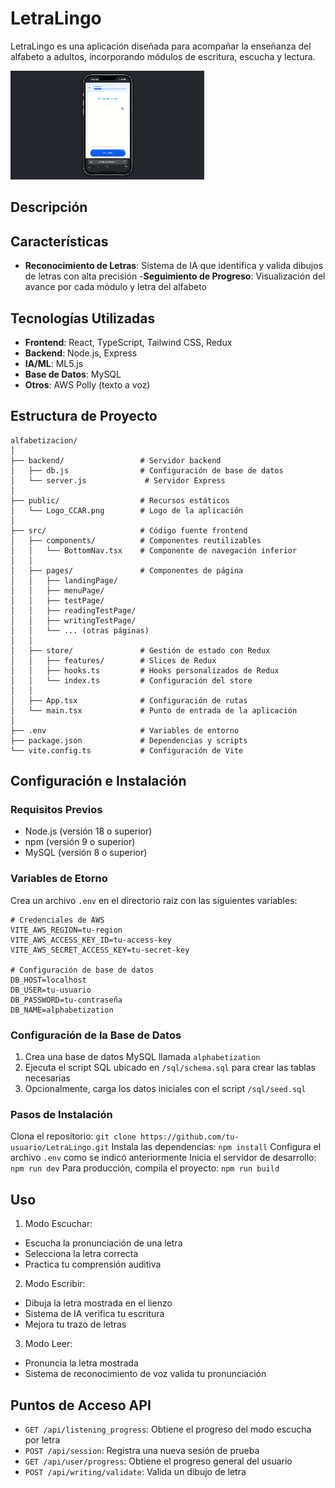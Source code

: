 # LetraLingo

LetraLingo es una aplicación diseñada para acompañar la enseñanza del alfabeto a adultos, incorporando módulos de escritura, escucha y lectura.

![Demo GIF](public/readme_gif.gif)

## Descripción

## Características

- **Reconocimiento de Letras**: Sistema de IA que identifica y valida dibujos de letras con alta precisión -**Seguimiento de Progreso**: Visualización del avance por cada módulo y letra del alfabeto

## Tecnologías Utilizadas

- **Frontend**: React, TypeScript, Tailwind CSS, Redux
- **Backend**: Node.js, Express
- **IA/ML**: ML5.js
- **Base de Datos**: MySQL
- **Otros**: AWS Polly (texto a voz)

## Estructura de Proyecto

```
alfabetizacion/
│
├── backend/                 # Servidor backend
│   ├── db.js                # Configuración de base de datos
│   └── server.js             # Servidor Express
│
├── public/                  # Recursos estáticos
│   └── Logo_CCAR.png        # Logo de la aplicación
│
├── src/                     # Código fuente frontend
│   ├── components/          # Componentes reutilizables
│   │   └── BottomNav.tsx    # Componente de navegación inferior
│   │
│   ├── pages/               # Componentes de página
│   │   ├── landingPage/
│   │   ├── menuPage/
│   │   ├── testPage/
│   │   ├── readingTestPage/
│   │   ├── writingTestPage/
│   │   └── ... (otras páginas)
│   │
│   ├── store/               # Gestión de estado con Redux
│   │   ├── features/        # Slices de Redux
│   │   ├── hooks.ts         # Hooks personalizados de Redux
│   │   └── index.ts         # Configuración del store
│   │
│   ├── App.tsx              # Configuración de rutas
│   └── main.tsx             # Punto de entrada de la aplicación
│
├── .env                     # Variables de entorno
├── package.json             # Dependencias y scripts
└── vite.config.ts           # Configuración de Vite
```

## Configuración e Instalación

### Requisitos Previos

- Node.js (versión 18 o superior)
- npm (versión 9 o superior)
- MySQL (versión 8 o superior)

### Variables de Etorno

Crea un archivo `.env` en el directorio raíz con las siguientes variables:

```
# Credenciales de AWS
VITE_AWS_REGION=tu-region
VITE_AWS_ACCESS_KEY_ID=tu-access-key
VITE_AWS_SECRET_ACCESS_KEY=tu-secret-key

# Configuración de base de datos
DB_HOST=localhost
DB_USER=tu-usuario
DB_PASSWORD=tu-contraseña
DB_NAME=alphabetization
```

### Configuración de la Base de Datos

1. Crea una base de datos MySQL llamada `alphabetization`
2. Ejecuta el script SQL ubicado en `/sql/schema.sql` para crear las tablas necesarias
3. Opcionalmente, carga los datos iniciales con el script `/sql/seed.sql`

### Pasos de Instalación

Clona el repositorio: `git clone https://github.com/tu-usuario/LetraLingo.git`
Instala las dependencias: `npm install`
Configura el archivo `.env` como se indicó anteriormente
Inicia el servidor de desarrollo: `npm run dev`
Para producción, compila el proyecto: `npm run build`

## Uso

1. Modo Escuchar:

- Escucha la pronunciación de una letra
- Selecciona la letra correcta
- Practica tu comprensión auditiva

2. Modo Escribir:

- Dibuja la letra mostrada en el lienzo
- Sistema de IA verifica tu escritura
- Mejora tu trazo de letras

3. Modo Leer:

- Pronuncia la letra mostrada
- Sistema de reconocimiento de voz valida tu pronunciación

## Puntos de Acceso API

- `GET /api/listening_progress`: Obtiene el progreso del modo escucha por letra
- `POST /api/session`: Registra una nueva sesión de prueba
- `GET /api/user/progress`: Obtiene el progreso general del usuario
- `POST /api/writing/validate`: Valida un dibujo de letra
